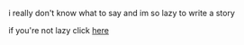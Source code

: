 i really don't know what to say and im so lazy to write a story

if you're not lazy click [here](english/lazy/notlazy/notlazy.md)